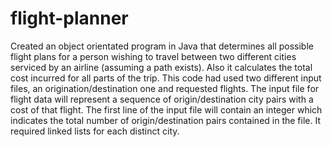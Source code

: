 # flight-planner
Created an object orientated program in Java that determines all possible flight plans for a person wishing to travel between two different cities serviced by an airline (assuming a path exists). Also it calculates the total cost incurred for all parts of the trip. This code had used two different input files, an origination/destination one and requested flights. The input file for flight data will represent a sequence of origin/destination city pairs with a cost of that flight. The first line of the input file will contain an integer which indicates the total number of origin/destination pairs contained in the file. It required linked lists for each distinct city.
